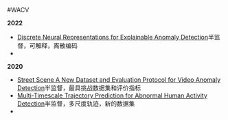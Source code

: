 #WACV




**2022**
* [Discrete Neural Representations for Explainable Anomaly Detection](./WACV/2022/Discrete%20Neural%20Representations%20for%20Explainable%20Anomaly%20Detection.pdf)半监督，可解释，离散编码
* 



**2020**
* [Street Scene A New Dataset and Evaluation Protocol for Video Anomaly Detection](./WACV/2020/Street%20Scene%20A%20New%20Dataset%20and%20Evaluation%20Protocol%20for%20Video%20Anomaly%20Detection.pdf)半监督，最具挑战数据集和评价指标
* [Multi-Timescale Trajectory Prediction for Abnormal Human Activity Detection](./WACV/2020/Multi-Timescale%20Trajectory%20Prediction%20for%20Abnormal%20Human%20Activity%20Detection.pdf)半监督，多尺度轨迹，新的数据集
* 





